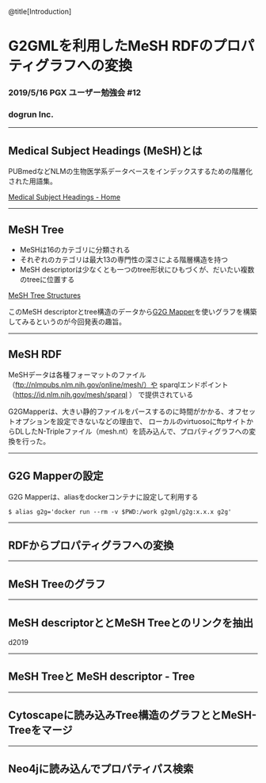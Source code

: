 @title[Introduction]
# G2GMLを利用したMeSH RDFのプロパティグラフへの変換

### 2019/5/16 PGX ユーザー勉強会 #12

### dogrun Inc. 

---
## Medical Subject Headings (MeSH)とは

PUBmedなどNLMの生物医学系データベースをインデックスするための階層化された用語集。

[Medical Subject Headings - Home](https://www.nlm.nih.gov/mesh/meshhome.html)

---
## MeSH Tree

- MeSHは16のカテゴリに分類される
- それぞれのカテゴリは最大13の専門性の深さによる階層構造を持つ
- MeSH descriptorは少なくとも一つのtree形状にひもづくが、だいたい複数のtreeに位置する

[MeSH Tree Structures](https://www.nlm.nih.gov/mesh/intro_trees.html)

このMeSH descriptorとtree構造のデータから[G2G Mapper](https://g2gml.readthedocs.io/en/latest/contents/g2gml.html)を使いグラフを構築してみるというのが今回発表の趣旨。

---
## MeSH RDF

MeSHデータは各種フォーマットのファイル（ftp://nlmpubs.nlm.nih.gov/online/mesh/）や
sparqlエンドポイント（https://id.nlm.nih.gov/mesh/sparql ） で提供されている

G2GMapperは、大きい静的ファイルをパースするのに時間がかかる、オフセットオプションを設定できないなどの理由で、
ローカルのvirtuosoにftpサイトからDLしたN-Tripleファイル（mesh.nt）を読み込んで、プロパティグラフへの変換を行った。


---
## G2G Mapperの設定

G2G Mapperは、aliasをdockerコンテナに設定して利用する

```
$ alias g2g='docker run --rm -v $PWD:/work g2gml/g2g:x.x.x g2g'
```

---
## RDFからプロパティグラフへの変換



---
## MeSH Treeのグラフ


---
## MeSH descriptorととMeSH Treeとのリンクを抽出

d2019

---
## MeSH Treeと MeSH descriptor - Tree



---
## Cytoscapeに読み込みTree構造のグラフととMeSH-Treeをマージ




---
## Neo4jに読み込んでプロパティパス検索
